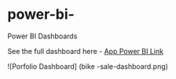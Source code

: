 # power-bi-
Power BI Dashboards

See the full dashboard here - [App Power BI Link](https://app.powerbi.com/viewr=eyJrIjoiOGM4ZmVlZTgtNzAzOC00OWVjLWI3MjAtNWU0NTQ2OWYwOTYwIiwidCI6IjIxZTcwODQ2LTI1ZjktNGYzMy05ZjVhLTVmMzljMWQ2NzIwMCIsImMiOjF9)

![Porfolio Dashboard] (bike -sale-dashboard.png)
